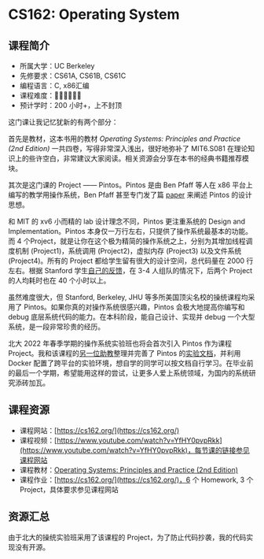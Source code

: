 # CS162: Operating System

## 课程简介
- 所属大学：UC Berkeley
- 先修要求：CS61A, CS61B, CS61C
- 编程语言：C, x86汇编
- 课程难度：🌟🌟🌟🌟🌟🌟
- 预计学时：200 小时+，上不封顶

这门课让我记忆犹新的有两个部分：

首先是教材，这本书用的教材 _Operating Systems: Principles and Practice (2nd Edition)_ 一共四卷，写得非常深入浅出，很好地弥补了 MIT6.S081 在理论知识上的些许空白，非常建议大家阅读。相关资源会分享在本书的经典书籍推荐模块。

其次是这门课的 Project —— Pintos。Pintos 是由 Ben Pfaff 等人在 x86 平台上编写的教学用操作系统，Ben Pfaff 甚至专门发了篇 [paper](https://benpfaff.org/papers/pintos.pdf) 来阐述 Pintos 的设计思想。

和 MIT 的 xv6 小而精的 lab 设计理念不同，Pintos 更注重系统的 Design and Implementation。Pintos 本身仅一万行左右，只提供了操作系统最基本的功能。而 4 个Project，就是让你在这个极为精简的操作系统之上，分别为其增加线程调度机制 (Project1)，系统调用 (Project2)，虚拟内存 (Project3) 以及文件系统 (Project4)。所有的 Project 都给学生留有很大的设计空间，总代码量在 2000 行左右。根据 Stanford 学生[自己的反馈](https://www.quora.com/What-is-it-like-to-take-CS-140-Operating-Systems-at-Stanford)，在 3-4 人组队的情况下，后两个 Project 的人均耗时也在 40 个小时以上。

虽然难度很大，但 Stanford, Berkeley, JHU 等多所美国顶尖名校的操统课程均采用了 Pintos。如果你真的对操作系统很感兴趣，Pintos 会极大地提高你编写和 debug 底层系统代码的能力。在本科阶段，能自己设计、实现并 debug 一个大型系统，是一段非常珍贵的经历。

北大 2022 年春季学期的操作系统实验班也将会首次引入 Pintos 作为课程 Project。我和该课程的[另一位助教](https://github.com/AlfredThiel)整理并完善了 Pintos 的[实验文档](https://alfredthiel.gitbook.io/pintosbook/)，并利用 Docker 配置了跨平台的实验环境，想自学的同学可以按文档自行学习。在毕业前的最后一个学期，希望能用这样的尝试，让更多人爱上系统领域，为国内的系统研究添砖加瓦。


## 课程资源
-   课程网站：[https://cs162.org/](https://cs162.org/)
-   课程视频：[https://www.youtube.com/watch?v=YfHY0pvpRkk](https://www.youtube.com/watch?v=YfHY0pvpRkk)，每节课的链接参见课程网站
-   课程教材：[Operating Systems: Principles and Practice (2nd Edition)](http://ospp.cs.washington.edu/)
-   课程作业：[https://cs162.org/](https://cs162.org/)，6 个 Homework, 3 个 Project，具体要求参见课程网站


## 资源汇总
由于北大的操统实验班采用了该课程的 Project，为了防止代码抄袭，我的代码实现没有开源。